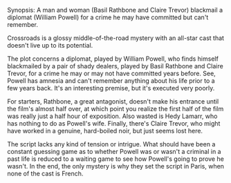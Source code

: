 Synopsis: A man and woman (Basil Rathbone and Claire Trevor) blackmail a diplomat (William Powell) for a crime he may have committed but can't remember.

Crossroads is a glossy middle-of-the-road mystery with an all-star cast that doesn't live up to its potential.

The plot concerns a diplomat, played by William Powell, who finds himself blackmailed by a pair of shady dealers, played by Basil Rathbone and Claire Trevor, for a crime he may or may not have committed years before. See, Powell has amnesia and can't remember anything about his life prior to a few years back. It's an interesting premise, but it's executed very poorly. 

For starters, Rathbone, a great antagonist, doesn't make his entrance until the film's almost half over, at which point you realize the first half of the film was really just a half hour of exposition. Also wasted is Hedy Lamarr, who has nothing to do as Powell's wife. Finally, there's Claire Trevor, who might have worked in a genuine, hard-boiled noir, but just seems lost here. 

The script lacks any kind of tension or intrigue. What should have been a constant guessing game as to whether Powell was or wasn't a criminal in a past life is reduced to a waiting game to see how Powell's going to prove he wasn't. In the end, the only mystery is why they set the script in Paris, when none of the cast is French. 

